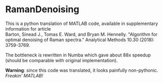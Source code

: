 # RamanDenoising

This is a python translation of MATLAB code, available in supplementary information for article  
Barton, Sinead J., Tomas E. Ward, and Bryan M. Hennelly. "Algorithm for optimal denoising of Raman spectra." Analytical Methods 10.30 (2018): 3759-3769.  

The bottleneck is rewritten in Numba which gave about 88x speedup (should be comparable with original implementation).

**Warning**: since this code was translated, it looks painfully non-pythonic. *Freakin' MATLAB!*
